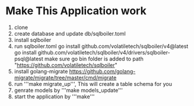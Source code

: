 # Make This Application work

1) clone
2) create database and update db/sqlboiler.toml
3) install sqlboiler
4) run sqlboiler.toml
    go install github.com/volatiletech/sqlboiler/v4@latest
    go install github.com/volatiletech/sqlboiler/v4/drivers/sqlboiler-psql@latest
    make sure go bin folder is added to path
    "https://github.com/volatiletech/sqlboiler"
5) install golang-migrate 
    https://github.com/golang-migrate/migrate/tree/master/cmd/migrate
6) run '''make migrate_up''', This will create a table schema for you
7) genrate models by '''make models_update'''
8) start the application by '''make'''